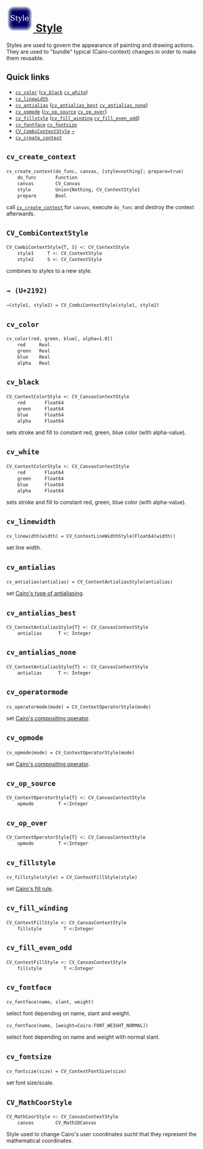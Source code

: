 # [![./Style_docion.png](./Style_docion.png) Style](./Style.md)

Styles are used to govern the appearance of painting and drawing actions. They are used to "bundle" typical (Cairo-context) changes in order to make them reusable.

## Quick links

  * [`cv_color`](./Style.md#user-content-cv_color) ([`cv_black`](./Style.md#user-content-cv_black)  [`cv_white`](./Style.md#user-content-cv_white))
  * [`cv_linewidth`](./Style.md#user-content-cv_linewidth)
  * [`cv_antialias`](./Style.md#user-content-cv_antialias) ([`cv_antialias_best`](./Style.md#user-content-cv_antialias_best)  [`cv_antialias_none`](./Style.md#user-content-cv_antialias_none))
  * [`cv_opmode`](./Style.md#user-content-cv_opmode) ([`cv_op_source`](./Style.md#user-content-cv_op_source)  [`cv_op_over`](./Style.md#user-content-cv_op_over))
  * [`cv_fillstyle`](./Style.md#user-content-cv_fillstyle) ([`cv_fill_winding`](./Style.md#user-content-cv_fill_winding)  [`cv_fill_even_odd`](./Style.md#user-content-cv_fill_even_odd))
  * [`cv_fontface`](./Style.md#user-content-cv_fontface)  [`cv_fontsize`](./Style.md#user-content-cv_fontsize)
  * [`CV_CombiContextStyle`](./Style.md#user-content-cv_combicontextstyle)   [`→`](./Style.md#user-content--u2192)
  * [`cv_create_context`](./Style.md#user-content-cv_create_context)

## `cv_create_context`

```
cv_create_context(do_func, canvas, [style=nothing]; prepare=true)
    do_func       Function
    canvas        CV_Canvas
    style         Union{Nothing, CV_ContextStyle}
    prepare       Bool
```

call [`cv_create_context`](./Style.md#user-content-cv_create_context) for `canvas`, execute `do_func` and destroy the context afterwards.

## `CV_CombiContextStyle`

```
CV_CombiContextStyle{T, S} <: CV_ContextStyle
    style1     T <: CV_ContextStyle
    style2     S <: CV_ContextStyle
```

combines to styles to a new style.

## `→ (U+2192)`

`→(style1, style2) = CV_CombiContextStyle(style1, style2)`

## `cv_color`

```
cv_color(red, green, blue[, alpha=1.0])
    red     Real
    green   Real
    blue    Real
    alpha   Real
```

## `cv_black`

```
CV_ContextColorStyle <: CV_CanvasContextStyle 
    red       Float64
    green     Float64
    blue      Float64
    alpha     Float64
```

sets stroke and fill to constant red, green, blue color (with alpha-value).

## `cv_white`

```
CV_ContextColorStyle <: CV_CanvasContextStyle 
    red       Float64
    green     Float64
    blue      Float64
    alpha     Float64
```

sets stroke and fill to constant red, green, blue color (with alpha-value).

## `cv_linewidth`

`cv_linewidth(width) = CV_ContextLineWidthStyle(Float64(width))`

set line width.

## `cv_antialias`

`cv_antialias(antialias) = CV_ContextAntialiasStyle(antialias)`

set [Cairo's type of antialiasing](https://www.cairographics.org/manual/cairo-cairo-t.html#cairo-antialias-t).

## `cv_antialias_best`

```
CV_ContextAntialiasStyle{T} <: CV_CanvasContextStyle
    antialias      T <: Integer
```

## `cv_antialias_none`

```
CV_ContextAntialiasStyle{T} <: CV_CanvasContextStyle
    antialias      T <: Integer
```

## `cv_operatormode`

`cv_operatormode(mode) = CV_ContextOperatorStyle(mode)`

set [Cairo's compositing operator](https://www.cairographics.org/manual/cairo-cairo-t.html#cairo-operator-t).

## `cv_opmode`

`cv_opmode(mode) = CV_ContextOperatorStyle(mode)`

set [Cairo's compositing operator](https://www.cairographics.org/manual/cairo-cairo-t.html#cairo-operator-t).

## `cv_op_source`

```
CV_ContextOperatorStyle{T} <: CV_CanvasContextStyle
    opmode         T <:Integer
```

## `cv_op_over`

```
CV_ContextOperatorStyle{T} <: CV_CanvasContextStyle
    opmode         T <:Integer
```

## `cv_fillstyle`

`cv_fillstyle(style) = CV_ContextFillStyle(style)`

set [Cairo's fill rule](https://www.cairographics.org/manual/cairo-cairo-t.html#cairo-fill-rule-t).

## `cv_fill_winding`

```
CV_ContextFillStyle <: CV_CanvasContextStyle
    fillstyle        T <:Integer
```

## `cv_fill_even_odd`

```
CV_ContextFillStyle <: CV_CanvasContextStyle
    fillstyle        T <:Integer
```

## `cv_fontface`

`cv_fontface(name, slant, weight)`

select font depending on name, slant and weight.

`cv_fontface(name, [weight=Cairo.FONT_WEIGHT_NORMAL])`

select font depending on name and weight with normal slant.

## `cv_fontsize`

`cv_fontsize(size) = CV_ContextFontSize(size)`

set font size/scale.

## `CV_MathCoorStyle`

```
CV_MathCoorStyle <: CV_CanvasContextStyle
    canvas        CV_Math2DCanvas
```

Style used to change Cairo's user coordinates sucht that they represent the mathematical coordinates.


